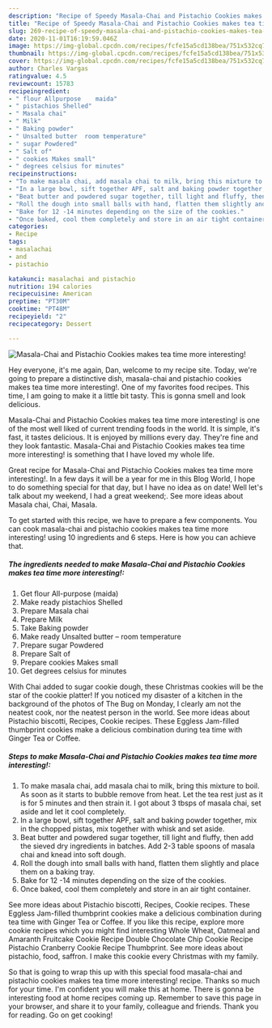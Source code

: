 ```yaml
---
description: "Recipe of Speedy Masala-Chai and Pistachio Cookies makes tea time more interesting!"
title: "Recipe of Speedy Masala-Chai and Pistachio Cookies makes tea time more interesting!"
slug: 269-recipe-of-speedy-masala-chai-and-pistachio-cookies-makes-tea-time-more-interesting
date: 2020-11-01T16:19:59.046Z
image: https://img-global.cpcdn.com/recipes/fcfe15a5cd138bea/751x532cq70/masala-chai-and-pistachio-cookies-makes-tea-time-more-interesting-recipe-main-photo.jpg
thumbnail: https://img-global.cpcdn.com/recipes/fcfe15a5cd138bea/751x532cq70/masala-chai-and-pistachio-cookies-makes-tea-time-more-interesting-recipe-main-photo.jpg
cover: https://img-global.cpcdn.com/recipes/fcfe15a5cd138bea/751x532cq70/masala-chai-and-pistachio-cookies-makes-tea-time-more-interesting-recipe-main-photo.jpg
author: Charles Vargas
ratingvalue: 4.5
reviewcount: 15783
recipeingredient:
- " flour Allpurpose    maida"
- " pistachios Shelled"
- " Masala chai"
- " Milk"
- " Baking powder"
- " Unsalted butter  room temperature"
- " sugar Powdered"
- " Salt of"
- " cookies Makes small"
- " degrees celsius for minutes"
recipeinstructions:
- "To make masala chai, add masala chai to milk, bring this mixture to boil. As soon as it starts to bubble remove from heat. Let the tea rest just as it is for 5 minutes and then strain it. I got about 3 tbsps of masala chai, set aside and let it cool completely."
- "In a large bowl, sift together APF, salt and baking powder together, mix in the chopped pistas, mix together with whisk and set aside."
- "Beat butter and powdered sugar together, till light and fluffy, then add the sieved dry ingredients in batches. Add 2-3 table spoons of masala chai and knead into soft dough."
- "Roll the dough into small balls with hand, flatten them slightly and place them on a baking tray."
- "Bake for 12 -14 minutes depending on the size of the cookies."
- "Once baked, cool them completely and store in an air tight container."
categories:
- Recipe
tags:
- masalachai
- and
- pistachio

katakunci: masalachai and pistachio 
nutrition: 194 calories
recipecuisine: American
preptime: "PT30M"
cooktime: "PT48M"
recipeyield: "2"
recipecategory: Dessert

---
```



![Masala-Chai and Pistachio Cookies makes tea time more interesting!](https://img-global.cpcdn.com/recipes/fcfe15a5cd138bea/751x532cq70/masala-chai-and-pistachio-cookies-makes-tea-time-more-interesting-recipe-main-photo.jpg)

Hey everyone, it's me again, Dan, welcome to my recipe site. Today, we're going to prepare a distinctive dish, masala-chai and pistachio cookies makes tea time more interesting!. One of my favorites food recipes. This time, I am going to make it a little bit tasty. This is gonna smell and look delicious.

Masala-Chai and Pistachio Cookies makes tea time more interesting! is one of the most well liked of current trending foods in the world. It is simple, it's fast, it tastes delicious. It is enjoyed by millions every day. They're fine and they look fantastic. Masala-Chai and Pistachio Cookies makes tea time more interesting! is something that I have loved my whole life.

Great recipe for Masala-Chai and Pistachio Cookies makes tea time more interesting!. In a few days it will be a year for me in this Blog World, I hope to do something special for that day, but I have no idea as on date! Well let&#39;s talk about my weekend, I had a great weekend;. See more ideas about Masala chai, Chai, Masala.


To get started with this recipe, we have to prepare a few components. You can cook masala-chai and pistachio cookies makes tea time more interesting! using 10 ingredients and 6 steps. Here is how you can achieve that.

<!--inarticleads1-->

##### The ingredients needed to make Masala-Chai and Pistachio Cookies makes tea time more interesting!:

1. Get  flour All-purpose    (maida)
1. Make ready  pistachios Shelled
1. Prepare  Masala chai
1. Prepare  Milk
1. Take  Baking powder
1. Make ready  Unsalted butter – room temperature
1. Prepare  sugar Powdered
1. Prepare  Salt of
1. Prepare  cookies Makes small
1. Get  degrees celsius for minutes


With Chai added to sugar cookie dough, these Christmas cookies will be the star of the cookie platter! If you noticed my disaster of a kitchen in the background of the photos of The Bug on Monday, I clearly am not the neatest cook, nor the neatest person in the world. See more ideas about Pistachio biscotti, Recipes, Cookie recipes. These Eggless Jam-filled thumbprint cookies make a delicious combination during tea time with Ginger Tea or Coffee. 

<!--inarticleads2-->

##### Steps to make Masala-Chai and Pistachio Cookies makes tea time more interesting!:

1. To make masala chai, add masala chai to milk, bring this mixture to boil. As soon as it starts to bubble remove from heat. Let the tea rest just as it is for 5 minutes and then strain it. I got about 3 tbsps of masala chai, set aside and let it cool completely.
1. In a large bowl, sift together APF, salt and baking powder together, mix in the chopped pistas, mix together with whisk and set aside.
1. Beat butter and powdered sugar together, till light and fluffy, then add the sieved dry ingredients in batches. Add 2-3 table spoons of masala chai and knead into soft dough.
1. Roll the dough into small balls with hand, flatten them slightly and place them on a baking tray.
1. Bake for 12 -14 minutes depending on the size of the cookies.
1. Once baked, cool them completely and store in an air tight container.


See more ideas about Pistachio biscotti, Recipes, Cookie recipes. These Eggless Jam-filled thumbprint cookies make a delicious combination during tea time with Ginger Tea or Coffee. If you like this recipe, explore more cookie recipes which you might find interesting Whole Wheat, Oatmeal and Amaranth Fruitcake Cookie Recipe Double Chocolate Chip Cookie Recipe Pistachio Cranberry Cookie Recipe Thumbprint. See more ideas about pistachio, food, saffron. I make this cookie every Christmas with my family. 

So that is going to wrap this up with this special food masala-chai and pistachio cookies makes tea time more interesting! recipe. Thanks so much for your time. I'm confident you will make this at home. There is gonna be interesting food at home recipes coming up. Remember to save this page in your browser, and share it to your family, colleague and friends. Thank you for reading. Go on get cooking!
